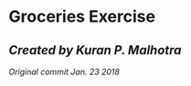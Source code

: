 <h1>Groceries Exercise</h1>
<i><h2>Created by Kuran P. Malhotra</h2></i>
<i><p>Original commit Jan. 23 2018</p></i>